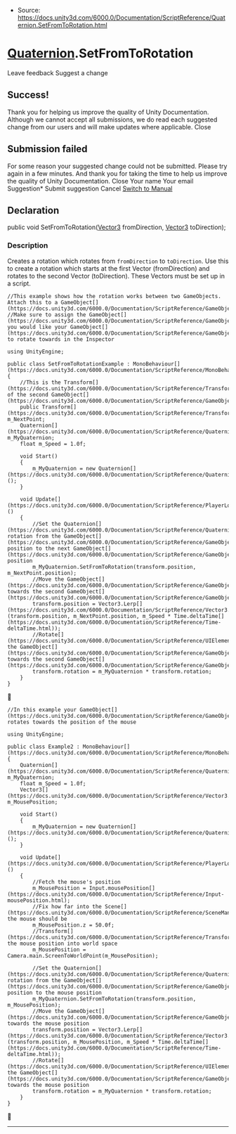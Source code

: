 * Source: https://docs.unity3d.com/6000.0/Documentation/ScriptReference/Quaternion.SetFromToRotation.html

#  [Quaternion](https://docs.unity3d.com/6000.0/Documentation/ScriptReference/Quaternion.html).SetFromToRotation
Leave feedback
Suggest a change
## Success!
Thank you for helping us improve the quality of Unity Documentation. Although we cannot accept all submissions, we do read each suggested change from our users and will make updates where applicable.
Close
## Submission failed
For some reason your suggested change could not be submitted. Please <a>try again</a> in a few minutes. And thank you for taking the time to help us improve the quality of Unity Documentation.
Close
Your name Your email Suggestion* Submit suggestion
Cancel
[Switch to Manual](https://docs.unity3d.com/6000.0/Documentation/Manual/class-Quaternion.html "Go to Quaternion Component in the Manual")
## Declaration
public void SetFromToRotation([Vector3](https://docs.unity3d.com/6000.0/Documentation/ScriptReference/Vector3.html) fromDirection, [Vector3](https://docs.unity3d.com/6000.0/Documentation/ScriptReference/Vector3.html) toDirection); 
### Description
Creates a rotation which rotates from `fromDirection` to `toDirection`.
Use this to create a rotation which starts at the first Vector (fromDirection) and rotates to the second Vector (toDirection). These Vectors must be set up in a script.
```
//This example shows how the rotation works between two GameObjects. Attach this to a GameObject[](https://docs.unity3d.com/6000.0/Documentation/ScriptReference/GameObject.html).
//Make sure to assign the GameObject[](https://docs.unity3d.com/6000.0/Documentation/ScriptReference/GameObject.html) you would like your GameObject[](https://docs.unity3d.com/6000.0/Documentation/ScriptReference/GameObject.html) to rotate towards in the Inspector  
  
using UnityEngine;  
  
public class SetFromToRotationExample : MonoBehaviour[](https://docs.unity3d.com/6000.0/Documentation/ScriptReference/MonoBehaviour.html)
{
    //This is the Transform[](https://docs.unity3d.com/6000.0/Documentation/ScriptReference/Transform.html) of the second GameObject[](https://docs.unity3d.com/6000.0/Documentation/ScriptReference/GameObject.html)
    public Transform[](https://docs.unity3d.com/6000.0/Documentation/ScriptReference/Transform.html) m_NextPoint;
    Quaternion[](https://docs.unity3d.com/6000.0/Documentation/ScriptReference/Quaternion.html) m_MyQuaternion;
    float m_Speed = 1.0f;  
  
    void Start()
    {
        m_MyQuaternion = new Quaternion[](https://docs.unity3d.com/6000.0/Documentation/ScriptReference/Quaternion.html)();
    }  
  
    void Update[](https://docs.unity3d.com/6000.0/Documentation/ScriptReference/PlayerLoop.Update.html)()
    {
        //Set the Quaternion[](https://docs.unity3d.com/6000.0/Documentation/ScriptReference/Quaternion.html) rotation from the GameObject[](https://docs.unity3d.com/6000.0/Documentation/ScriptReference/GameObject.html)'s position to the next GameObject[](https://docs.unity3d.com/6000.0/Documentation/ScriptReference/GameObject.html)'s position
        m_MyQuaternion.SetFromToRotation(transform.position, m_NextPoint.position);
        //Move the GameObject[](https://docs.unity3d.com/6000.0/Documentation/ScriptReference/GameObject.html) towards the second GameObject[](https://docs.unity3d.com/6000.0/Documentation/ScriptReference/GameObject.html)
        transform.position = Vector3.Lerp[](https://docs.unity3d.com/6000.0/Documentation/ScriptReference/Vector3.Lerp.html)(transform.position, m_NextPoint.position, m_Speed * Time.deltaTime[](https://docs.unity3d.com/6000.0/Documentation/ScriptReference/Time-deltaTime.html));
        //Rotate[](https://docs.unity3d.com/6000.0/Documentation/ScriptReference/UIElements.Rotate.html) the GameObject[](https://docs.unity3d.com/6000.0/Documentation/ScriptReference/GameObject.html) towards the second GameObject[](https://docs.unity3d.com/6000.0/Documentation/ScriptReference/GameObject.html)
        transform.rotation = m_MyQuaternion * transform.rotation;
    }
}

```

```
//In this example your GameObject[](https://docs.unity3d.com/6000.0/Documentation/ScriptReference/GameObject.html) rotates towards the position of the mouse  
  
using UnityEngine;  
  
public class Example2 : MonoBehaviour[](https://docs.unity3d.com/6000.0/Documentation/ScriptReference/MonoBehaviour.html)
{
    Quaternion[](https://docs.unity3d.com/6000.0/Documentation/ScriptReference/Quaternion.html) m_MyQuaternion;
    float m_Speed = 1.0f;
    Vector3[](https://docs.unity3d.com/6000.0/Documentation/ScriptReference/Vector3.html) m_MousePosition;  
  
    void Start()
    {
        m_MyQuaternion = new Quaternion[](https://docs.unity3d.com/6000.0/Documentation/ScriptReference/Quaternion.html)();
    }  
  
    void Update[](https://docs.unity3d.com/6000.0/Documentation/ScriptReference/PlayerLoop.Update.html)()
    {
        //Fetch the mouse's position
        m_MousePosition = Input.mousePosition[](https://docs.unity3d.com/6000.0/Documentation/ScriptReference/Input-mousePosition.html);
        //Fix how far into the Scene[](https://docs.unity3d.com/6000.0/Documentation/ScriptReference/SceneManagement.Scene.html) the mouse should be
        m_MousePosition.z = 50.0f;
        //Transform[](https://docs.unity3d.com/6000.0/Documentation/ScriptReference/Transform.html) the mouse position into world space
        m_MousePosition = Camera.main.ScreenToWorldPoint(m_MousePosition);  
  
        //Set the Quaternion[](https://docs.unity3d.com/6000.0/Documentation/ScriptReference/Quaternion.html) rotation from the GameObject[](https://docs.unity3d.com/6000.0/Documentation/ScriptReference/GameObject.html)'s position to the mouse position
        m_MyQuaternion.SetFromToRotation(transform.position, m_MousePosition);
        //Move the GameObject[](https://docs.unity3d.com/6000.0/Documentation/ScriptReference/GameObject.html) towards the mouse position
        transform.position = Vector3.Lerp[](https://docs.unity3d.com/6000.0/Documentation/ScriptReference/Vector3.Lerp.html)(transform.position, m_MousePosition, m_Speed * Time.deltaTime[](https://docs.unity3d.com/6000.0/Documentation/ScriptReference/Time-deltaTime.html));
        //Rotate[](https://docs.unity3d.com/6000.0/Documentation/ScriptReference/UIElements.Rotate.html) the GameObject[](https://docs.unity3d.com/6000.0/Documentation/ScriptReference/GameObject.html) towards the mouse position
        transform.rotation = m_MyQuaternion * transform.rotation;
    }
}

```

* * *

